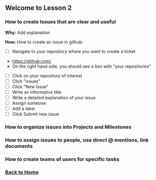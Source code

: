 ## Welcome to Lesson 2

### How to create Issues that are clear and useful
**Why:**
Add explanation

**How:**
How to create an issue in github:
- [ ] Navigate to your repository where you want to create a ticket
- https://github.com/
- On the right hand side, you should see a box with "your repositories"
- [ ] Click on your repository of interest
- [ ] Click "issues"
- [ ] Click "New Issue"
- [ ] Write an informative title
- [ ] Write a detailed explanation of your issue
- [ ] Assign someone
- [ ] Add a label
- [ ] Click Submit new issue

### How to organize issues into Projects and Milestones

### How to assign issues to people, use direct @ mentions, link documents

### How to create teams of users for specific tasks

### [Back to Home](../index)
